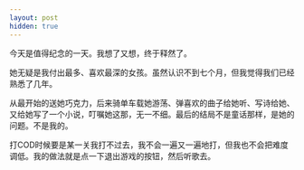 ```yaml
---
layout: post
hidden: true
---
```

今天是值得纪念的一天。我想了又想，终于释然了。

她无疑是我付出最多、喜欢最深的女孩。虽然认识不到七个月，但我觉得我们已经熟悉了几年。

从最开始的送她巧克力，后来骑单车载她游荡、弹喜欢的曲子给她听、写诗给她、又给她写了一个小说，叮嘱她这那，无一不细。最后的结局不是童话那样，是她的问题。不是我的。

打COD时候要是某一关我打不过去，我不会一遍又一遍地打，但我也不会把难度调低。我的做法就是点一下退出游戏的按钮，然后听歌去。